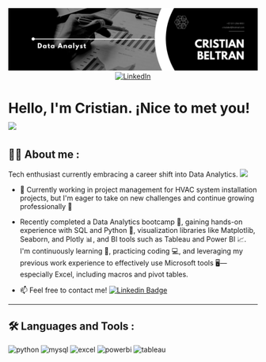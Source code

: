 <div id="header" align="center">
  <img decoding="async" 
src="https://github.com/cdbeltran1/cdbeltran1/blob/main/Black%20%26%20White%20Modern%20Minimalist%20Data%20Analyst%20LinkedIn%20Banner.png"
width="800"/>
</div>

<div id="header" align="center">
  <a href="https://www.linkedin.com/in/cristian-david-beltran-aponte/">
    <img src="https://img.shields.io/badge/LinkedIn-0077B5?style=for-the-badge&logo=linkedin&logoColor=white" alt="LinkedIn">
  </a>
</div>

 <h1>
  Hello, I'm Cristian. ¡Nice to met you!
  <img decoding="async" src="https://media.giphy.com/media/hvRJCLFzcasrR4ia7z/giphy.gif" width="30px"/>
</h1>

## :man_technologist: About me :

Tech enthusiast currently embracing a career shift into Data Analytics. <img decoding="async" 
src="https://media.giphy.com/media/WUlplcMpOCEmTGBtBW/giphy.gif" width="30">

* :telescope: Currently working in project management for HVAC system installation projects, but I'm eager to take on new challenges and continue growing professionally :muscle:

* Recently completed a Data Analytics bootcamp :star2:, gaining hands-on experience with SQL and Python :snake:, visualization libraries like Matplotlib, Seaborn, and Plotly :bar_chart:, and BI tools such as Tableau and Power BI :chart_with_upwards_trend:. I'm continuously learning :seedling:, practicing coding :computer:, and leveraging my previous work experience to effectively use Microsoft tools :desktop_computer:—especially Excel, including macros and pivot tables.

* :mailbox: Feel free to contact me! [![Linkedin Badge](https://img.shields.io/badge/-Cristian-blue?style=flat&logo=Linkedin&logoColor=white)](https://www.linkedin.com/in/cristian-david-beltran-aponte/)

---

## :hammer_and_wrench: Languages and Tools :

<div id="header" align="left">
  <img decoding="async" src="https://img.shields.io/badge/Python-3776AB?style=for-the-badge&logo=python&logoColor=white" alt="python"/>
  <img decoding="async" src="https://img.shields.io/badge/MySQL-6DB33F?style=for-the-badge&logo=mysql&logoColor=white" alt="mysql"/>
  <img decoding="async" src="https://img.shields.io/badge/Microsoft_Excel-217346?style=for-the-badge&logo=microsoft-excel&logoColor=white" alt="excel"/>
  <img decoding="async" src="https://img.shields.io/badge/Power_BI-FFBE00?style=for-the-badge&logo=Power-BI&logoColor=white" alt="powerbi"/>
  <img decoding="async" src="https://img.shields.io/badge/Tableau-E97627?style=for-the-badge&logo=tableau&logoColor=white" alt="tableau"/>
</div>
<!--
**cdbeltran1/cdbeltran1** is a ✨ _special_ ✨ repository because its `README.md` (this file) appears on your GitHub profile.

Here are some ideas to get you started:

- 🔭 I’m currently working on ...
- 🌱 I’m currently learning ...
- 👯 I’m looking to collaborate on ...
- 🤔 I’m looking for help with ...
- 💬 Ask me about ...
- 📫 How to reach me: ...
- 😄 Pronouns: ...
- ⚡ Fun fact: ...
-->
